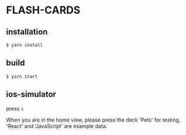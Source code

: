# FLASH-CARDS

## installation

`$ yarn install`

## build

`$ yarn start`

## ios-simulator

press `i`

When you are in the home view, please press the deck 'Pets' for testing, 'React' and 'JavaScript' are example data.
